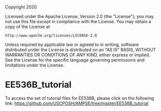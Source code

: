 Copyright 2020

Licensed under the Apache License, Version 2.0 (the "License");
you may not use this file except in compliance with the License.
You may obtain a copy of the License at

    http://www.apache.org/licenses/LICENSE-2.0

Unless required by applicable law or agreed to in writing, software
distributed under the License is distributed on an "AS IS" BASIS,
WITHOUT WARRANTIES OR CONDITIONS OF ANY KIND, either express or implied.
See the License for the specific language governing permissions and
limitations under the License.

# EE536B_tutorial
To access the set of tutorial files for EE536B, please click on the following link:
https://github.com/USCPOSH/AMPSE/tree/master/EE536B_tutorial

